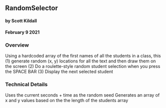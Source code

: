 ## RandomSelector
#### by Scott Kildall
#### February 9 2021


### Overview
Using a hardcoded array of the first names of all the students in a class, this
(1) generate random (x, y) locations for all the text and then draw them on the screen
(2) Do a roulette-style random student selection when you press the SPACE BAR
(3) Display the next selected student


### Technical Details

Uses the current seconds + time as the random seed
Generates an array of x and y values based on the the length of the students array
